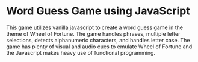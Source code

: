 # Word Guess Game using JavaScript

This game utilizes vanilla javascript to create a word guess game in the theme of Wheel of Fortune. The game handles phrases, multiple letter selections, detects alphanumeric characters, and handles letter case. The game has plenty of visual and audio cues to emulate Wheel of Fortune and the Javascript makes heavy use of functional programming.
